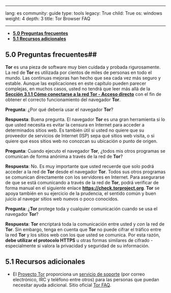 

---

lang: es
community: guide
type: tools
legacy: True
child: True
os: windows
weight: 4
depth: 3
title: Tor Browser FAQ

---

- [**5.0 Preguntas frecuentes**](#5.0)
- [**5.1 Recursos adicionales**](#5.1)

<a name="5.0"></a>
## 5.0 Preguntas frecuentes##

**Tor** es una pieza de software muy bien cuidada y probada rigurosamente. La red de **Tor** es utilizada por cientos de miles de personas en todo el mundo. Las continuas mejoras han hecho que sea cada vez más seguro y estable. Aunque las explicaciones en este capítulo pueden parecer complejas, en muchos casos, usted no tendrá que leer más allá de la [**Sección 3.1.1 Cómo conectarse a la red Tor - Acceso directo**](/es/tor_acceso_internet#3.1.1) con el fin de obtener el correcto funcionamiento del navegador **Tor**. 

<div class="background" markdown="1"> 

**Pregunta**: ¿Por qué debería usar el navegador **Tor**?

**Respuesta**: Buena pregunta. El navegador **Tor** es una gran herramienta si lo que usted necesita es evitar la censura en Internet para acceder a determinados sitios web. Es también útil si usted no quiere que su proveedor de servicios de Internet (ISP) sepa qué sitios web visita, o si quiere que esos sitios web no conozcan su ubicación o punto de origen.

**Pregunta**: Cuando ejecuto el navegador **Tor**, ¿todos mis otros programas se comunican de forma anónima a través de la red de **Tor**?

**Respuesta**: No. Es muy importante que usted recuerde que solo podrá acceder a la red de **Tor** desde el navegador **Tor**. Todos sus otros programas se comunican directamente con los servidores en Internet. Para asegurarse de que se está comunicando a través de la red de **Tor**, podrá verificar de forma manual en el siguiente enlace **https://check.torproject.org**. **Tor** se apoya también en su ejercicio de la prudencia, el sentido común y buen juicio al navegar sitios web nuevos o poco conocidos. 

**Pregunta**: ¿**Tor** protege toda y cualquier comunicación cuando se usa el navegador **Tor**?

**Respuesta**: **Tor** encriptará toda la comunicación entre usted y *con* la red de **Tor**. Sin embargo, tenga en cuenta que **Tor** no puede cifrar el tráfico entre la red **Tor** y los sitios web con los que usted se comunica. Por esta razón, **debe utilizar el protocolo HTTPS** u otras formas similares de cifrado - especialmente si valora la privacidad y seguridad de su información.

</div>

<a name="5.1"></a>
## 5.1 Recursos adicionales ##

- El [Proyecto Tor](https://www.torproject.org) proporciona un [servicio de soporte](https://www.torproject.org/about/contact.html.en) (por correo electrónico, IRC y teléfono entre otros) para las personas que puedan necesitar ayuda adicional. 
Sitio oficial [Tor FAQ](https://www.torproject.org/docs/faq).



